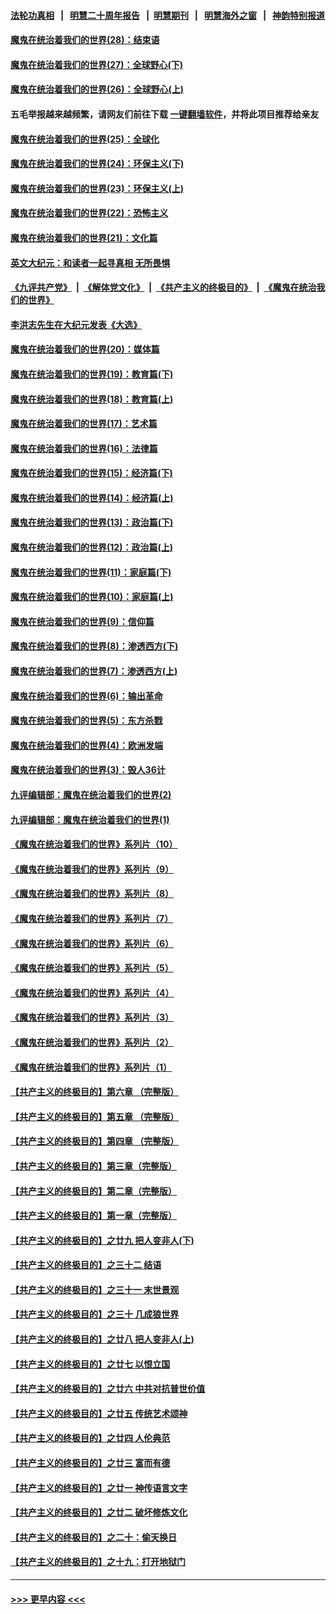 #### [法轮功真相](https://github.com/gfw-breaker/truth/blob/master/README.md?t=0) &nbsp;&nbsp;|&nbsp;&nbsp; [明慧二十周年报告](https://github.com/gfw-breaker/mh-reports/blob/master/README.md?t=0) &nbsp;&nbsp;|&nbsp;&nbsp;[明慧期刊](https://github.com/gfw-breaker/mh-qikan) &nbsp;&nbsp;|&nbsp;&nbsp; [明慧海外之窗](https://github.com/gfw-breaker/mh-news/blob/master/README.md?t=0) &nbsp;&nbsp;|&nbsp;&nbsp; [神韵特别报道](https://github.com/gfw-breaker/mh-news/blob/master/shenyun.md?t=0)
#### [魔鬼在统治着我们的世界(28)：结束语](../pages/nsc422/n10936246.md?t=07141451) 
#### [魔鬼在统治着我们的世界(27)：全球野心(下)](../pages/nsc422/n10928319.md?t=07141451) 
#### [魔鬼在统治着我们的世界(26)：全球野心(上)](../pages/nsc422/n10900318.md?t=07141451) 
#### 五毛举报越来越频繁，请网友们前往下载 [一键翻墙软件](https://github.com/gfw-breaker/ssr-accounts)，并将此项目推荐给亲友
#### [魔鬼在统治着我们的世界(25)：全球化](../pages/nsc422/n10788205.md?t=07141451) 
#### [魔鬼在统治着我们的世界(24)：环保主义(下)](../pages/nsc422/n10695307.md?t=07141451) 
#### [魔鬼在统治着我们的世界(23)：环保主义(上)](../pages/nsc422/n10688613.md?t=07141451) 
#### [魔鬼在统治着我们的世界(22)：恐怖主义](../pages/nsc422/n10614727.md?t=07141451) 
#### [魔鬼在统治着我们的世界(21)：文化篇](../pages/nsc422/n10597706.md?t=07141451) 
#### [英文大纪元：和读者一起寻真相 无所畏惧](../pages/nsc422/n12542027.md?t=07141451) 
#### [《九评共产党》](https://github.com/begood0513/9ping.md/blob/master/README.md) &nbsp;|&nbsp; [《解体党文化》](../../../../jtdwh.md/blob/master/README.md)  &nbsp;|&nbsp; [《共产主义的终极目的》](../../../../gczydzjmd.md/blob/master/README.md) &nbsp;|&nbsp; [《魔鬼在统治我们的世界》](../../../../mgztzwmdsj.md/blob/master/README.md) 
#### [李洪志先生在大纪元发表《大选》](../pages/nsc422/n12534746.md?t=07141451) 
#### [魔鬼在统治着我们的世界(20)：媒体篇](../pages/nsc422/n10586579.md?t=07141451) 
#### [魔鬼在统治着我们的世界(19)：教育篇(下)](../pages/nsc422/n10564808.md?t=07141451) 
#### [魔鬼在统治着我们的世界(18)：教育篇(上)](../pages/nsc422/n10526970.md?t=07141451) 
#### [魔鬼在统治着我们的世界(17)：艺术篇](../pages/nsc422/n10499093.md?t=07141451) 
#### [魔鬼在统治着我们的世界(16)：法律篇](../pages/nsc422/n10485969.md?t=07141451) 
#### [魔鬼在统治着我们的世界(15)：经济篇(下)](../pages/nsc422/n10469975.md?t=07141451) 
#### [魔鬼在统治着我们的世界(14)：经济篇(上)](../pages/nsc422/n10457370.md?t=07141451) 
#### [魔鬼在统治着我们的世界(13)：政治篇(下)](../pages/nsc422/n10448270.md?t=07141451) 
#### [魔鬼在统治着我们的世界(12)：政治篇(上)](../pages/nsc422/n10444576.md?t=07141451) 
#### [魔鬼在统治着我们的世界(11)：家庭篇(下)](../pages/nsc422/n10440961.md?t=07141451) 
#### [魔鬼在统治着我们的世界(10)：家庭篇(上)](../pages/nsc422/n10435448.md?t=07141451) 
#### [魔鬼在统治着我们的世界(9)：信仰篇](../pages/nsc422/n10432159.md?t=07141451) 
#### [魔鬼在统治着我们的世界(8)：渗透西方(下)](../pages/nsc422/n10429603.md?t=07141451) 
#### [魔鬼在统治着我们的世界(7)：渗透西方(上)](../pages/nsc422/n10426013.md?t=07141451) 
#### [魔鬼在统治着我们的世界(6)：输出革命](../pages/nsc422/n10421536.md?t=07141451) 
#### [魔鬼在统治着我们的世界(5)：东方杀戮](../pages/nsc422/n10417707.md?t=07141451) 
#### [魔鬼在统治着我们的世界(4)：欧洲发端](../pages/nsc422/n10414890.md?t=07141451) 
#### [魔鬼在统治着我们的世界(3)：毁人36计](../pages/nsc422/n10411583.md?t=07141451) 
#### [九评编辑部：魔鬼在统治着我们的世界(2)](../pages/nsc422/n10410036.md?t=07141451) 
#### [九评编辑部：魔鬼在统治着我们的世界(1)](../pages/nsc422/n10406825.md?t=07141451) 
#### [《魔鬼在统治着我们的世界》系列片（10）](../pages/nsc422/n12292670.md?t=07141451) 
#### [《魔鬼在统治着我们的世界》系列片（9）](../pages/nsc422/n12290859.md?t=07141451) 
#### [《魔鬼在统治着我们的世界》系列片（8）](../pages/nsc422/n12287445.md?t=07141451) 
#### [《魔鬼在统治着我们的世界》系列片（7）](../pages/nsc422/n12283425.md?t=07141451) 
#### [《魔鬼在统治着我们的世界》系列片（6）](../pages/nsc422/n12282314.md?t=07141451) 
#### [《魔鬼在统治着我们的世界》系列片（5）](../pages/nsc422/n12281419.md?t=07141451) 
#### [《魔鬼在统治着我们的世界》系列片（4）](../pages/nsc422/n12274024.md?t=07141451) 
#### [《魔鬼在统治着我们的世界》系列片（3）](../pages/nsc422/n12271322.md?t=07141451) 
#### [《魔鬼在统治着我们的世界》系列片（2）](../pages/nsc422/n12269049.md?t=07141451) 
#### [《魔鬼在统治着我们的世界》系列片（1）](../pages/nsc422/n12267575.md?t=07141451) 
#### [【共产主义的终极目的】第六章 （完整版）](../pages/nsc422/n11428913.md?t=07141451) 
#### [【共产主义的终极目的】第五章 （完整版）](../pages/nsc422/n11428912.md?t=07141451) 
#### [【共产主义的终极目的】第四章 （完整版）](../pages/nsc422/n11428907.md?t=07141451) 
#### [【共产主义的终极目的】第三章（完整版）](../pages/nsc422/n11428848.md?t=07141451) 
#### [【共产主义的终极目的】第二章（完整版）](../pages/nsc422/n11428831.md?t=07141451) 
#### [【共产主义的终极目的】第一章（完整版）](../pages/nsc422/n11417651.md?t=07141451) 
#### [【共产主义的终极目的】之廿九 把人变非人(下)](../pages/nsc422/n11344140.md?t=07141451) 
#### [【共产主义的终极目的】之三十二 结语](../pages/nsc422/n11360535.md?t=07141451) 
#### [【共产主义的终极目的】之三十一 末世景观](../pages/nsc422/n11351129.md?t=07141451) 
#### [【共产主义的终极目的】之三十 几成狼世界](../pages/nsc422/n11348280.md?t=07141451) 
#### [【共产主义的终极目的】之廿八 把人变非人(上)](../pages/nsc422/n11340492.md?t=07141451) 
#### [【共产主义的终极目的】之廿七 以恨立国](../pages/nsc422/n11336944.md?t=07141451) 
#### [【共产主义的终极目的】之廿六 中共对抗普世价值](../pages/nsc422/n11324785.md?t=07141451) 
#### [【共产主义的终极目的】之廿五 传统艺术颂神](../pages/nsc422/n11296396.md?t=07141451) 
#### [【共产主义的终极目的】之廿四 人伦典范](../pages/nsc422/n11296397.md?t=07141451) 
#### [【共产主义的终极目的】之廿三 富而有德](../pages/nsc422/n11283598.md?t=07141451) 
#### [【共产主义的终极目的】之廿一 神传语言文字](../pages/nsc422/n11263265.md?t=07141451) 
#### [【共产主义的终极目的】之廿二 破坏修炼文化](../pages/nsc422/n11245728.md?t=07141451) 
#### [【共产主义的终极目的】之二十：偷天换日](../pages/nsc422/n11238846.md?t=07141451) 
#### [【共产主义的终极目的】之十九：打开地狱门](../pages/nsc422/n11206376.md?t=07141451) 

----
#### [ >>> 更早内容 <<< ](../indexes/nsc422-earlier.md)
